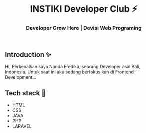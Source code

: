 <div align="center">
  <h1>INSTIKI Developer Club ⚡</h1>
  <h3>Developer Grow Here | Devisi Web Programing</h3>
</div>

<br>

## Introduction ✨

<!-- Contoh Perkenalan Diri *Bisa gunakan bahasa indonesia -->
Hi, Perkenalkan saya Nanda Fredika, seorang Developer asal Bali, Indonesia.
Untuk saat ini aku sedang berfokus kan di Frontend Development... 

## Tech stack 🚀

- HTML
- CSS
- JAVA
- PHP
- LARAVEL
